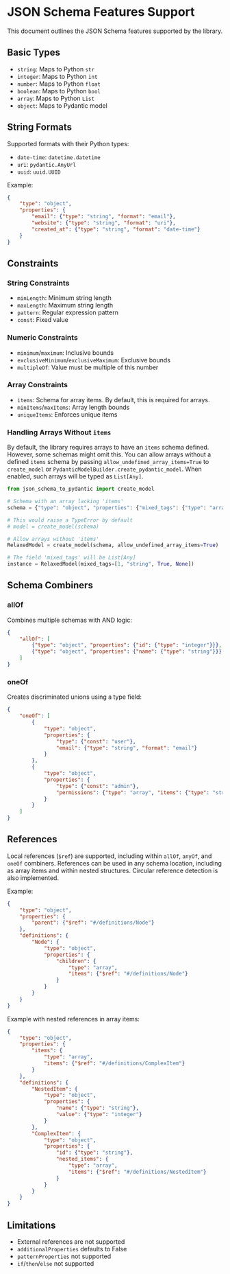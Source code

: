 # JSON Schema Features Support

This document outlines the JSON Schema features supported by the library.

## Basic Types

- `string`: Maps to Python `str`
- `integer`: Maps to Python `int`
- `number`: Maps to Python `float`
- `boolean`: Maps to Python `bool`
- `array`: Maps to Python `List`
- `object`: Maps to Pydantic model

## String Formats

Supported formats with their Python types:
- `date-time`: `datetime.datetime`
- `uri`: `pydantic.AnyUrl`
- `uuid`: `uuid.UUID`

Example:
```json
{
    "type": "object",
    "properties": {
        "email": {"type": "string", "format": "email"},
        "website": {"type": "string", "format": "uri"},
        "created_at": {"type": "string", "format": "date-time"}
    }
}
```

## Constraints

### String Constraints
- `minLength`: Minimum string length
- `maxLength`: Maximum string length
- `pattern`: Regular expression pattern
- `const`: Fixed value

### Numeric Constraints
- `minimum`/`maximum`: Inclusive bounds
- `exclusiveMinimum`/`exclusiveMaximum`: Exclusive bounds
- `multipleOf`: Value must be multiple of this number

### Array Constraints
- `items`: Schema for array items. By default, this is required for arrays.
- `minItems`/`maxItems`: Array length bounds
- `uniqueItems`: Enforces unique items

### Handling Arrays Without `items`

By default, the library requires arrays to have an `items` schema defined. However, some schemas might omit this. You can allow arrays without a defined `items` schema by passing `allow_undefined_array_items=True` to `create_model` or `PydanticModelBuilder.create_pydantic_model`. When enabled, such arrays will be typed as `List[Any]`.

```python
from json_schema_to_pydantic import create_model

# Schema with an array lacking 'items'
schema = {"type": "object", "properties": {"mixed_tags": {"type": "array"}}}

# This would raise a TypeError by default
# model = create_model(schema)

# Allow arrays without 'items'
RelaxedModel = create_model(schema, allow_undefined_array_items=True)

# The field 'mixed_tags' will be List[Any]
instance = RelaxedModel(mixed_tags=[1, "string", True, None])
```

## Schema Combiners

### allOf
Combines multiple schemas with AND logic:
```json
{
    "allOf": [
        {"type": "object", "properties": {"id": {"type": "integer"}}},
        {"type": "object", "properties": {"name": {"type": "string"}}}
    ]
}
```

### oneOf
Creates discriminated unions using a type field:
```json
{
    "oneOf": [
        {
            "type": "object",
            "properties": {
                "type": {"const": "user"},
                "email": {"type": "string", "format": "email"}
            }
        },
        {
            "type": "object",
            "properties": {
                "type": {"const": "admin"},
                "permissions": {"type": "array", "items": {"type": "string"}}
            }
        }
    ]
}
```

## References

Local references (`$ref`) are supported, including within `allOf`, `anyOf`, and `oneOf` combiners. References can be used in any schema location, including as array items and within nested structures. Circular reference detection is also implemented.

Example:
```json
{
    "type": "object",
    "properties": {
        "parent": {"$ref": "#/definitions/Node"}
    },
    "definitions": {
        "Node": {
            "type": "object",
            "properties": {
                "children": {
                    "type": "array",
                    "items": {"$ref": "#/definitions/Node"}
                }
            }
        }
    }
}
```

Example with nested references in array items:
```json
{
    "type": "object",
    "properties": {
        "items": {
            "type": "array",
            "items": {"$ref": "#/definitions/ComplexItem"}
        }
    },
    "definitions": {
        "NestedItem": {
            "type": "object",
            "properties": {
                "name": {"type": "string"},
                "value": {"type": "integer"}
            }
        },
        "ComplexItem": {
            "type": "object",
            "properties": {
                "id": {"type": "string"},
                "nested_items": {
                    "type": "array",
                    "items": {"$ref": "#/definitions/NestedItem"}
                }
            }
        }
    }
}
```

## Limitations

- External references are not supported
- `additionalProperties` defaults to False
- `patternProperties` not supported
- `if`/`then`/`else` not supported
